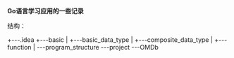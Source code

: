 **Go语言学习应用的一些记录**

结构：

+---.idea
+---basic
|   +---basic_data_type
|   +---composite_data_type
|   +---function
|   \---program_structure
\---project
    \---OMDb
